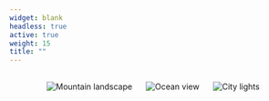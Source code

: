 ```yaml
---
widget: blank
headless: true
active: true
weight: 15
title: ""
---
```


<div class="kgd-slider">
  <img src="https://images.unsplash.com/photo-1620662731530-c2b9d06b0fef?auto=format&fit=crop&w=1600&q=80" alt="Mountain landscape">
  <img src="https://images.unsplash.com/photo-1618220408826-d1d0f8a7a4ab?auto=format&fit=crop&w=1600&q=80" alt="Ocean view">
  <img src="https://images.unsplash.com/photo-1603791452906-b11dcf86a6a0?auto=format&fit=crop&w=1600&q=80" alt="City lights">
</div>

<style>
.kgd-slider {
  display: flex;
  justify-content: center;
  align-items: flex-start;
  flex-wrap: nowrap;
  gap: 1.5rem;
  padding: 1rem 0 3rem 0;
  overflow-x: auto;
  scroll-snap-type: x mandatory;
  scroll-behavior: smooth;
}
</style>
